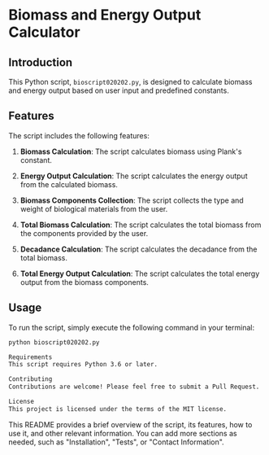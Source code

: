 # Biomass and Energy Output Calculator

## Introduction

This Python script, `bioscript020202.py`, is designed to calculate biomass and energy output based on user input and predefined constants.

## Features

The script includes the following features:

1. **Biomass Calculation**: The script calculates biomass using Plank's constant.

2. **Energy Output Calculation**: The script calculates the energy output from the calculated biomass.

3. **Biomass Components Collection**: The script collects the type and weight of biological materials from the user.

4. **Total Biomass Calculation**: The script calculates the total biomass from the components provided by the user.

5. **Decadance Calculation**: The script calculates the decadance from the total biomass.

6. **Total Energy Output Calculation**: The script calculates the total energy output from the biomass components.

## Usage

To run the script, simply execute the following command in your terminal:

```bash
python bioscript020202.py

Requirements
This script requires Python 3.6 or later.

Contributing
Contributions are welcome! Please feel free to submit a Pull Request.

License
This project is licensed under the terms of the MIT license.

```

This README provides a brief overview of the script, its features, how to use it, and other relevant information. You can add more sections as needed, such as "Installation", "Tests", or "Contact Information".
